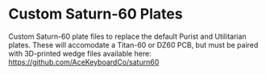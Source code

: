 # Custom Saturn-60 Plates
Custom Saturn-60 plate files to replace the default Purist and Utilitarian plates. These will accomodate a Titan-60 or DZ60 PCB, but must be paired with 3D-printed wedge files available here: https://github.com/AceKeyboardCo/saturn60
